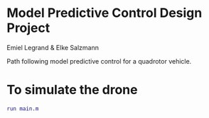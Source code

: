 # Model Predictive Control Design Project

Emiel Legrand & Elke Salzmann

Path following model predictive control for a quadrotor vehicle.

# To simulate the drone

```Matlab
run main.m
```